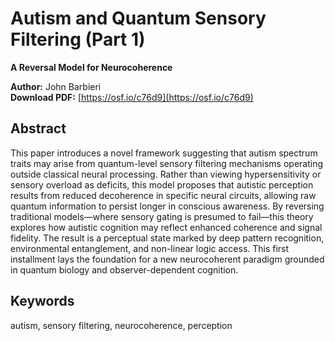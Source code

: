 # Autism and Quantum Sensory Filtering (Part 1)

**A Reversal Model for Neurocoherence**

**Author:** John Barbieri  
**Download PDF:** [https://osf.io/c76d9](https://osf.io/c76d9)

## Abstract

This paper introduces a novel framework suggesting that autism spectrum traits may arise from quantum-level sensory filtering mechanisms operating outside classical neural processing. Rather than viewing hypersensitivity or sensory overload as deficits, this model proposes that autistic perception results from reduced decoherence in specific neural circuits, allowing raw quantum information to persist longer in conscious awareness. By reversing traditional models—where sensory gating is presumed to fail—this theory explores how autistic cognition may reflect enhanced coherence and signal fidelity. The result is a perceptual state marked by deep pattern recognition, environmental entanglement, and non-linear logic access. This first installment lays the foundation for a new neurocoherent paradigm grounded in quantum biology and observer-dependent cognition.

## Keywords

autism, sensory filtering, neurocoherence, perception
